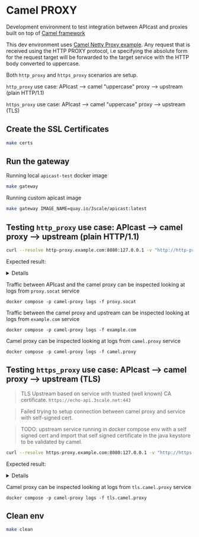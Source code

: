 # Camel PROXY

Development environment to test integration between APIcast and proxies built
on top of [Camel framework](https://camel.apache.org/components/4.8.x/netty-component.html)

This dev environment uses [Camel Netty Proxy example](https://github.com/zregvart/camel-netty-proxy).
Any request that is received using the HTTP PROXY protocol,
i.e specifying the absolute form for the request target will be forwarded to the
target service with the HTTP body converted to uppercase.

Both `http_proxy` and `https_proxy` scenarios are setup.

`http_proxy` use case: APIcast --> camel "uppercase" proxy --> upstream (plain HTTP/1.1)

`https_proxy` use case: APIcast --> camel "uppercase" proxy --> upstream (TLS)

## Create the SSL Certificates

```sh
make certs
```

## Run the gateway

Running local `apicast-test` docker image

```sh
make gateway
```

Running custom apicast image

```sh
make gateway IMAGE_NAME=quay.io/3scale/apicast:latest
```

## Testing `http_proxy` use case: APIcast --> camel proxy --> upstream (plain HTTP/1.1)

```sh
curl --resolve http-proxy.example.com:8080:127.0.0.1 -v "http://http-proxy.example.com:8080/?user_key=123"
```

Expected result:

<details>

```
 Added http-proxy.example.com:8080:127.0.0.1 to DNS cache
* Hostname http-proxy.example.com was found in DNS cache
*   Trying 127.0.0.1:8080...
* Connected to http-proxy.example.com (127.0.0.1) port 8080 (#0)
> GET /?user_key=123 HTTP/1.1
> Host: http-proxy.example.com:8080
> User-Agent: curl/7.81.0
> Accept: */*
>
* Mark bundle as not supporting multiuse
< HTTP/1.1 200 OK
< Server: openresty
< Date: Fri, 02 Feb 2024 10:12:56 GMT
< Content-Type: application/json
< Content-Length: 254
< Connection: keep-alive
< Access-Control-Allow-Credentials: true
< Access-Control-Allow-Origin: *
<
{
  "ARGS": {
    "USER_KEY": "123"
  },
  "HEADERS": {
    "ACCEPT": "*/*",
    "CONNECTION": "KEEP-ALIVE",
    "HOST": "EXAMPLE.COM",
    "USER-AGENT": "CURL/7.81.0"
  },
  "ORIGIN": "172.21.0.2",
  "URL": "HTTP://EXAMPLE.COM/GET?USER_KEY=123"
}
* Connection #0 to host http-proxy.example.com left intact
```

</details>

Traffic between APIcast and the camel proxy can be inspected looking at logs from `proxy.socat` service

```
docker compose -p camel-proxy logs -f proxy.socat
```

Traffic between the camel proxy and upstream can be inspected looking at logs from `example.com` service

```
docker compose -p camel-proxy logs -f example.com
```

Camel proxy can be inspected looking at logs from `camel.proxy` service

```
docker compose -p camel-proxy logs -f camel.proxy
```

## Testing `https_proxy` use case: APIcast --> camel proxy --> upstream (TLS)

> TLS Upstream based on service with trusted (well known) CA certificate. `https://echo-api.3scale.net:443`

> Failed trying to setup connection between camel proxy and service with self-signed cert.

> TODO: upstream service running in docker compose env with a self signed cert and import that self signed certificate in the java keystore to be validated by camel.

```sh
curl --resolve https-proxy.example.com:8080:127.0.0.1 -v "http://https-proxy.example.com:8080/?user_key=123"
```

Expected result:

<details>

```
* Added https-proxy.example.com:8080:127.0.0.1 to DNS cache
* Hostname https-proxy.example.com was found in DNS cache
*   Trying 127.0.0.1:8080...
* Connected to https-proxy.example.com (127.0.0.1) port 8080 (#0)
> GET /?user_key=123 HTTP/1.1
> Host: https-proxy.example.com:8080
> User-Agent: curl/7.81.0
> Accept: */*
>
* Mark bundle as not supporting multiuse
< HTTP/1.1 200 OK
< Date: Fri, 02 Feb 2024 10:17:33 GMT
< Content-Type: application/json
< Transfer-Encoding: chunked
< Connection: keep-alive
< x-envoy-upstream-service-time: 0
< vary: Origin
< x-3scale-echo-api: echo-api/1.0.3
< x-content-type-options: nosniff
< server: envoy
<
{
  "METHOD": "GET",
  "PATH": "/",
  "ARGS": "USER_KEY=123",
  "BODY": "",
  "HEADERS": {
    "HTTP_VERSION": "HTTP/1.1",
    "HTTP_HOST": "ECHO-API.3SCALE.NET:443",
    "HTTP_ACCEPT": "*/*",
    "HTTP_USER_AGENT": "CURL/7.81.0",
    "HTTP_X_FORWARDED_FOR": "81.61.128.254",
    "HTTP_X_FORWARDED_PROTO": "HTTPS",
    "HTTP_X_ENVOY_EXTERNAL_ADDRESS": "81.61.128.254",
    "HTTP_X_REQUEST_ID": "F0463914-3C0B-4CA3-9E61-5E40C01DBFD3",
    "HTTP_X_ENVOY_EXPECTED_RQ_TIMEOUT_MS": "15000"
  },
  "UUID": "500CA72C-A106-4BFB-91F5-0C2D2D78CF05"
* Connection #0 to host https-proxy.example.com left intact
```

</details>

Camel proxy can be inspected looking at logs from `tls.camel.proxy` service

```
docker compose -p camel-proxy logs -f tls.camel.proxy
```

## Clean env

```sh
make clean
```
